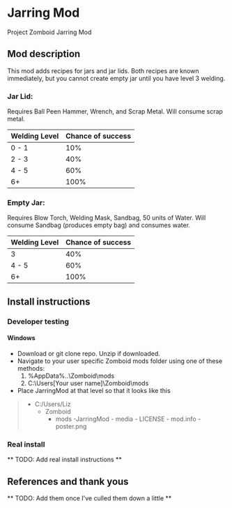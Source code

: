 # Jarring Mod
Project Zomboid Jarring Mod

## Mod description
This mod adds recipes for jars and jar lids. Both recipes are known immediately, but you cannot create empty jar until you have level 3 welding.

### Jar Lid:
Requires Ball Peen Hammer, Wrench, and Scrap Metal. Will consume scrap metal.

| Welding Level | Chance of success |
| ------------- | ----------------- |
| 0 - 1         | 10%               |
| 2 - 3         | 40%               |
| 4 - 5         | 60%               |
| 6+            | 100%              |

### Empty Jar:
Requires Blow Torch, Welding Mask, Sandbag, 50 units of Water. Will consume Sandbag (produces empty bag) and consumes water.

| Welding Level | Chance of success |
| ------------- | ----------------- |
| 3             | 40%               |
| 4 - 5         | 60%               |
| 6+            | 100%              |

## Install instructions
### Developer testing
#### Windows
- Download or git clone repo. Unzip if downloaded.
- Navigate to your user specific Zomboid mods folder using one of these methods:
    1. %AppData%\..\Zomboid\mods
    2. C:\Users\[Your user name]\Zomboid\mods
- Place JarringMod at that level so that it looks like this
> - C:/Users/Liz
>   - Zomboid
>       - mods
>           -JarringMod
>               - media
>               - LICENSE
>               - mod.info
>               - poster.png

### Real install
** TODO: Add real install instructions **

## References and thank yous
** TODO: Add them once I've culled them down a little **